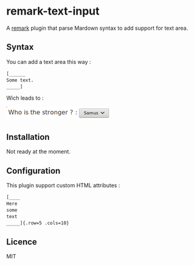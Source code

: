 # remark-text-input

A [remark](https://github.com/remarkjs/remark/) plugin that parse Mardown syntax to add support for text area.


## Syntax

You can add a text area this way :

```markdown
[______
Some text.
_____]
```

Wich leads to :

![Screenshot](https://raw.githubusercontent.com/arobase-che/remark-select/master/images/example_1.png)


## Installation

Not ready at the moment.


## Configuration

This plugin support custom HTML attributes :

```markdown
[____
Here
some
text
_____]{.row=5 .cols=10}
```

## Licence

MIT
